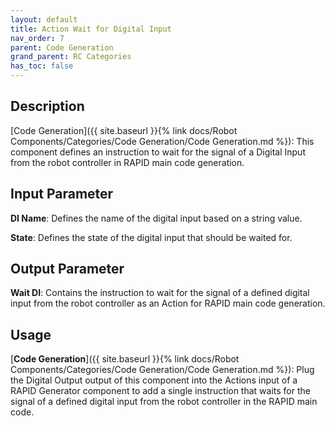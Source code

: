 ```yaml
---
layout: default
title: Action Wait for Digital Input
nav_order: 7
parent: Code Generation
grand_parent: RC Categories
has_toc: false
---
```


## Description

[Code Generation]({{ site.baseurl }}{% link docs/Robot Components/Categories/Code Generation/Code Generation.md %}): This component defines an instruction to wait for the signal of a Digital Input from the robot controller in RAPID main code generation.

## Input Parameter

**DI Name**: Defines the name of the digital input based on a string value.

**State**: Defines the state of the digital input that should be waited for.

## Output Parameter

**Wait DI**: Contains the instruction to wait for the signal of a defined digital input from the robot controller as an Action for RAPID main code generation.

## Usage

[**Code Generation**]({{ site.baseurl }}{% link docs/Robot Components/Categories/Code Generation/Code Generation.md %}): Plug the Digital Output output of this component into the Actions input of a RAPID Generator component to add a single instruction that waits for the signal of a defined digital input from the robot controller in the RAPID main code.
